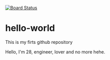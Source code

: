 [![Board Status](https://dev.azure.com/kylejulian/ae56460a-40ca-47af-821c-139681a2efba/2d2df7ca-176d-4402-b330-049299ddbb4f/_apis/work/boardbadge/287b9343-bc5f-49ee-85c7-96988ca93f2b)](https://dev.azure.com/kylejulian/ae56460a-40ca-47af-821c-139681a2efba/_boards/board/t/2d2df7ca-176d-4402-b330-049299ddbb4f/Microsoft.RequirementCategory)
# hello-world
This is my firts github repository

Hello, I'm 28, engineer, lover and no more hehe.
